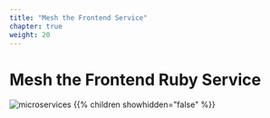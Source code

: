 ```yaml
---
title: "Mesh the Frontend Service"
chapter: true
weight: 20
---
```


# Mesh the Frontend Ruby Service

![microservices](/images/crystal.svg)
{{% children showhidden="false" %}}
